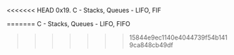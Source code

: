 <<<<<<< HEAD
0x19. C - Stacks, Queues - LIFO, FIF



=======
C - Stacks, Queues - LIFO, FIFO
>>>>>>> 15844e9ec1140e4044739f54b1419ca848cb49df
